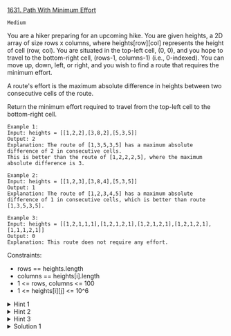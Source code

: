 [1631. Path With Minimum Effort](https://leetcode.com/problems/path-with-minimum-effort/)

`Medium`

You are a hiker preparing for an upcoming hike. You are given heights, a 2D array of size rows x columns, where heights[row][col] represents the height of cell (row, col). You are situated in the top-left cell, (0, 0), and you hope to travel to the bottom-right cell, (rows-1, columns-1) (i.e., 0-indexed). You can move up, down, left, or right, and you wish to find a route that requires the minimum effort.

A route's effort is the maximum absolute difference in heights between two consecutive cells of the route.

Return the minimum effort required to travel from the top-left cell to the bottom-right cell.

```
Example 1:
Input: heights = [[1,2,2],[3,8,2],[5,3,5]]
Output: 2
Explanation: The route of [1,3,5,3,5] has a maximum absolute difference of 2 in consecutive cells.
This is better than the route of [1,2,2,2,5], where the maximum absolute difference is 3.

Example 2:
Input: heights = [[1,2,3],[3,8,4],[5,3,5]]
Output: 1
Explanation: The route of [1,2,3,4,5] has a maximum absolute difference of 1 in consecutive cells, which is better than route [1,3,5,3,5].

Example 3:
Input: heights = [[1,2,1,1,1],[1,2,1,2,1],[1,2,1,2,1],[1,2,1,2,1],[1,1,1,2,1]]
Output: 0
Explanation: This route does not require any effort.
```

Constraints:

- rows == heights.length
- columns == heights[i].length
- 1 <= rows, columns <= 100
- 1 <= heights[i][j] <= 10^6

<details>
<summary>Hint 1</summary>

Consider the grid as a graph, where adjacent cells have an edge with cost of the difference between the cells.
</details>

<details>
<summary>Hint 2</summary>

If you are given threshold k, check if it is possible to go from (0, 0) to (n-1, m-1) using only edges of ≤ k cost.
</details>

<details>
<summary>Hint 3</summary>

Binary search the k value.
</details>

<details>
<summary>Solution 1</summary>

[Dijkstra](https://labuladong.github.io/algo/di-yi-zhan-da78c/shou-ba-sh-03a72/dijkstra-s-6d0b2/)
</details>
